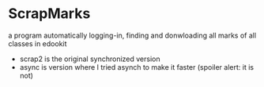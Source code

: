 # ScrapMarks
a program automatically logging-in, finding and donwloading all marks of all classes in edookit
- scrap2 is the original synchronized version
- async is version where I tried asynch to make it faster (spoiler alert: it is not)
